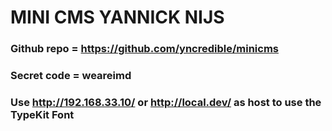 # MINI CMS YANNICK NIJS
### Github repo = https://github.com/yncredible/minicms
### Secret code = weareimd
### Use http://192.168.33.10/ or http://local.dev/ as host to use the TypeKit Font
